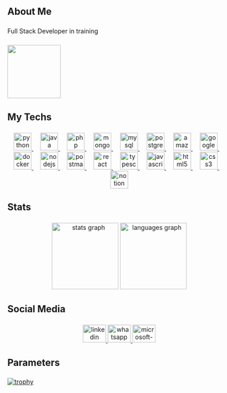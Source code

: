 <h2 align="left">About Me</h2>


###

<p align="left">Full Stack Developer in training</p>

###

<div align="left">
  <img height="120" width="120" src="https://media0.giphy.com/media/v1.Y2lkPTc5MGI3NjExeW9uOHR3MjcwdHJraHh6NmV0NG9iMzA0MnFtc3c3d2M1YzRleTF2cSZlcD12MV9pbnRlcm5hbF9naWZfYnlfaWQmY3Q9Zw/xUA7bdpLxQhsSQdyog/giphy.webp"  />
</div>

###

<h2 align="left">My Techs</h2>

###

<div align="center">
  
  <a href="https://www.python.org/" target="_blank">
      <img src="https://skillicons.dev/icons?i=py&perline=3" height="40" alt="python logo" />
  </a>
  
  <img width="12" />
  
  <a href="https://www.java.com/" target="_blank">
      <img src="https://skillicons.dev/icons?i=java&perline=3" height="40" alt="java logo" />
  </a>
  
  <img width="12" />
  
  <a href="https://www.php.com/" target="_blank">
      <img src="https://skillicons.dev/icons?i=php&perline=3" height="40" alt="php logo" />
  </a>
  
  <img width="12" />
  
  <a href="https://www.mysql.com/" target="_blank">
      <img src="https://skillicons.dev/icons?i=mongodb&perline=3" height="40" alt="mongodb logo" />
  </a>
  
  <img width="12" />
  
  <a href="https://www.mysql.com/" target="_blank">
      <img src="https://skillicons.dev/icons?i=mysql&perline=3" height="40" alt="mysql logo" />
  </a>
  
  <img width="12" />
  
  <a href="https://www.postgresql.org/" target="_blank">
      <img src="https://skillicons.dev/icons?i=postgres&perline=3" height="40" alt="postgresql logo" />
  </a>
  
  <img width="12" />
  
  <a href="https://aws.amazon.com/" target="_blank">
      <img src="https://skillicons.dev/icons?i=aws" height="40" alt="amazon web services logo" />
  </a>
  
  <img width="12" />
  
  <a href="https://cloud.google.com/" target="_blank">
      <img src="https://skillicons.dev/icons?i=gcp" height="40" alt="google cloud logo" />
  </a>
  
  <img width="12" />
  
  <a href="https://www.docker.com/" target="_blank">
      <img src="https://skillicons.dev/icons?i=docker" height="40" alt="docker logo" />
  </a>
  
  <img width="12" />

  <a href="https://www.nodejs.com/" target="_blank">
      <img src="https://skillicons.dev/icons?i=nodejs" height="40" alt="nodejs logo" />
  </a>
  
  <img width="12" />

  <a href="https://www.postman.com/" target="_blank">
      <img src="https://skillicons.dev/icons?i=postman" height="40" alt="postman logo" />
  </a>
  
  <img width="12" />

  <a href="https://react.dev/" target="_blank">
      <img src="https://skillicons.dev/icons?i=react" height="40" alt="react logo" />
  </a>
  
  <img width="12" />
  
  <a href="https://www.typescriptlang.org/" target="_blank">
      <img src="https://skillicons.dev/icons?i=ts" height="40" alt="typescript logo" />
  </a>
  
  <img width="12" />
  
  <a href="https://www.javascript.com/" target="_blank">
      <img src="https://skillicons.dev/icons?i=js" height="40" alt="javascript logo" />
  </a>
  
  <img width="12" />
  
  <a href="https://developer.mozilla.org/en-US/docs/Web/HTML" target="_blank">
      <img src="https://skillicons.dev/icons?i=html" height="40" alt="html5 logo" />
  </a>
  
  <img width="12" />
  
  <a href="https://developer.mozilla.org/en-US/docs/Web/CSS" target="_blank">
      <img src="https://skillicons.dev/icons?i=css" height="40" alt="css3 logo" />
  </a>
  
  <img width="12" />
  
  <a href="https://www.notion.com/" target="_blank">
      <img src="https://skillicons.dev/icons?i=notion" height="40" alt="notion logo" />
  </a>
  
</div>

###

<h2 align="left">Stats</h2>

###

<div align="center">
  <img src="https://github-readme-stats.vercel.app/api?username=felipereira10&hide_title=false&hide_rank=false&show_icons=true&include_all_commits=true&count_private=true&disable_animations=false&theme=dark&locale=en&hide_border=false&order=1" height="150" alt="stats graph"  />
  <img src="https://github-readme-stats.vercel.app/api/top-langs?username=felipereira10&locale=en&hide_title=false&layout=compact&card_width=320&langs_count=5&theme=dark&hide_border=false&order=2" height="150" alt="languages graph"  />
</div>

###

<h2 align="left">Social Media</h2>

###

<div align="center">
  <a href="https://www.linkedin.com/in/felipe-pereira-638370172/" target="_blank">
    <img src="https://raw.githubusercontent.com/maurodesouza/profile-readme-generator/master/src/assets/icons/social/linkedin/default.svg" width="52" height="40" alt="linkedin logo"  />
  </a>
  <a href="https://wa.me/5512992085449" target="_blank">
    <img src="https://raw.githubusercontent.com/maurodesouza/profile-readme-generator/master/src/assets/icons/social/whatsapp/default.svg" width="52" height="40" alt="whatsapp logo"  />
  </a>
  <a href="mailto:felipe.pereira99@outlook.com" target="_blank">
    <img src="https://raw.githubusercontent.com/maurodesouza/profile-readme-generator/master/src/assets/icons/social/microsoft-outlook/default.svg" width="52" height="40" alt="microsoft-outlook logo"  />
  </a>
</div>

###

<h2 align="left">Parameters</h2>

###

[![trophy](https://github-profile-trophy.vercel.app/?username=felipereira10&theme=onedark)](https://github.com/felipereira10/github-profile-trophy)

###
